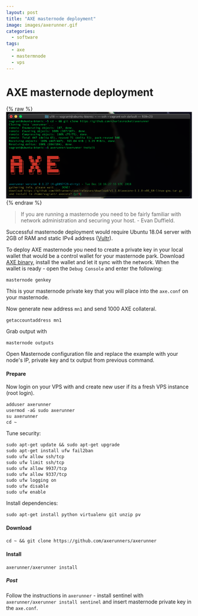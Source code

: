 ```yaml
---
layout: post
title: "AXE masternode deployment"
image: images/axerunner.gif
categories:
  - software
tags:
  - axe
  - mastermnode
  - vps
---
```

# AXE masternode deployment

{% raw %}<img src="/images/axerunner-v0127.png" alt="axerunner-screenshot">{% endraw %}

> If you are running a masternode you need to be fairly familiar with network administration and securing your host. - Evan Duffield.

Successful masternode deployment would require Ubuntu 18.04 server with 2GB of RAM and static IPv4 address ([Vultr](https://www.vultr.com/?ref=7231821)).  

To deploy AXE masternode you need to create a private key in your local wallet that would be a control wallet for your masternode park. Download [AXE binary](https://github.com/AXErunners/axe/releases/latest), install the wallet and let it sync with the network. When the wallet is ready - open the `Debug Console` and enter the following:

```
masternode genkey
```

This is your masternode private key that you will place into the `axe.conf` on your masternode.

Now generate new address `mn1` and send 1000 AXE collateral.

```
getaccountaddress mn1
```

Grab output with

```
masternode outputs
```

Open Masternode configuration file and replace the example with your node's IP, private key and tx output from previous command.

#### Prepare
Now login on your VPS with and create new user if its a fresh VPS instance (root login).

```
adduser axerunner
usermod -aG sudo axerunner
su axerunner
cd ~
```

Tune security:

```
sudo apt-get update && sudo apt-get upgrade
sudo apt-get install ufw fail2ban
sudo ufw allow ssh/tcp
sudo ufw limit ssh/tcp
sudo ufw allow 9937/tcp
sudo ufw allow 9337/tcp
sudo ufw logging on
sudo ufw disable
sudo ufw enable
```

Install dependencies:

```
sudo apt-get install python virtualenv git unzip pv
```

#### Download
```
cd ~ && git clone https://github.com/axerunners/axerunner
```

#### Install
```
axerunner/axerunner install
```

##### Post
Follow the instructions in `axerunner` - install sentinel with `axerunner/axerunner install sentinel` and insert masternode private key in the `axe.conf`.
